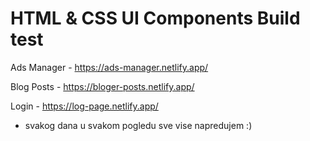 # HTML & CSS UI Components Build test

Ads Manager - https://ads-manager.netlify.app/

Blog Posts - https://bloger-posts.netlify.app/

Login - https://log-page.netlify.app/

- svakog dana u svakom pogledu sve vise napredujem :)
